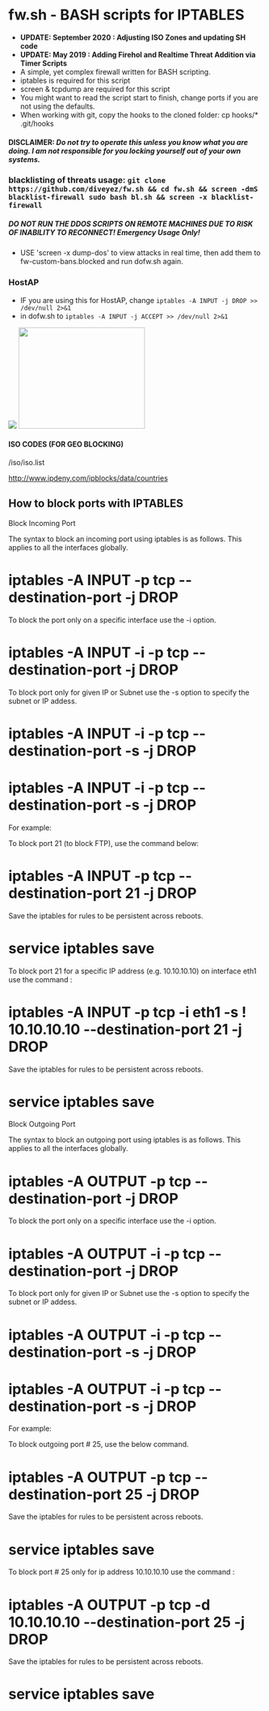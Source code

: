 
# fw.sh - BASH scripts for IPTABLES
-   **UPDATE: September 2020 :  Adjusting ISO Zones and updating SH code**
-   **UPDATE: May 2019 : Adding Firehol and Realtime Threat Addition via Timer Scripts**
-   A simple, yet complex firewall written for BASH scripting.
-   iptables is required for this script
-   screen & tcpdump are required for this script
-   You might want to read the script start to finish, change ports if you are not using the defaults.
-   When working with git, copy the hooks to the cloned folder: cp hooks/* .git/hooks


#### DISCLAIMER: _Do not try to operate this unless you know what you are doing. I am not responsible for you locking yourself out of your own systems._

### blacklisting of  threats usage: ```git clone https://github.com/diveyez/fw.sh && cd fw.sh && screen -dmS blacklist-firewall sudo bash bl.sh && screen -x blacklist-firewall ```

##### DO NOT RUN THE DDOS SCRIPTS ON REMOTE MACHINES DUE TO RISK OF INABILITY TO RECONNECT! Emergency Usage Only!
-   USE 'screen -x dump-dos' to view attacks in real time, then add them to fw-custom-bans.blocked and run dofw.sh again.
### HostAP
-   IF you are using this for HostAP, change ``iptables -A INPUT -j DROP >> /dev/null 2>&1``
-   in dofw.sh to ``iptables -A INPUT -j ACCEPT >> /dev/null 2>&1``


<img src="https://i2.wp.com/gozenhost.com/news/wp-content/uploads/2017/12/iptables.jpg?fit=800%2C393&ssl=1"></img>
<img src="https://2.bp.blogspot.com/-C8uqt2a5ee8/V3Y0R_MeB5I/AAAAAAAAKNY/KrzwVxUu6UsrOlU4w776R891fAkc-6QEwCLcB/s1600/Bash-Final.jpg" height ="200" width="250"></img>


#### ISO CODES (FOR GEO BLOCKING)
/iso/iso.list

<a href="http://www.ipdeny.com/ipblocks/data/countries">http://www.ipdeny.com/ipblocks/data/countries</a>

## How to block ports with IPTABLES

Block Incoming Port

The syntax to block an incoming port using iptables is as follows. This applies to all the interfaces globally.

# iptables -A INPUT -p tcp --destination-port <port number> -j DROP

To block the port only on a specific interface use the -i option.

# iptables -A INPUT -i <interface name> -p tcp --destination-port <port number> -j DROP

To block port only for given IP or Subnet use the -s option to specify the subnet or IP addess.

# iptables -A INPUT -i <interface name> -p tcp --destination-port <port number> -s <ip address> -j DROP
# iptables -A INPUT -i <interface name> -p tcp --destination-port <port number> -s <ip subnet> -j DROP

For example:

To block port 21 (to block FTP), use the command below:

# iptables -A INPUT -p tcp --destination-port 21 -j DROP

Save the iptables for rules to be persistent across reboots.

# service iptables save

To block port 21 for a specific IP address (e.g. 10.10.10.10) on interface eth1 use the command :

# iptables -A INPUT -p tcp -i eth1 -s ! 10.10.10.10 --destination-port 21 -j DROP

Save the iptables for rules to be persistent across reboots.

# service iptables save

Block Outgoing Port

The syntax to block an outgoing port using iptables is as follows. This applies to all the interfaces globally.

# iptables -A OUTPUT -p tcp --destination-port <port number> -j DROP

To block the port only on a specific interface use the -i option.

# iptables -A OUTPUT -i <interface name> -p tcp --destination-port <port number> -j DROP

To block port only for given IP or Subnet use the -s option to specify the subnet or IP addess.

# iptables -A OUTPUT -i <interface name> -p tcp --destination-port <port number> -s <ip address> -j DROP

# iptables -A OUTPUT -i <interface name> -p tcp --destination-port <port number> -s <ip subnet> -j DROP

For example:

To block outgoing port # 25, use the below command.

# iptables -A OUTPUT -p tcp --destination-port 25 -j DROP

Save the iptables for rules to be persistent across reboots.

# service iptables save

To block port # 25 only for ip address 10.10.10.10 use the command :

# iptables -A OUTPUT -p tcp -d 10.10.10.10 --destination-port 25 -j DROP

Save the iptables for rules to be persistent across reboots.

# service iptables save
